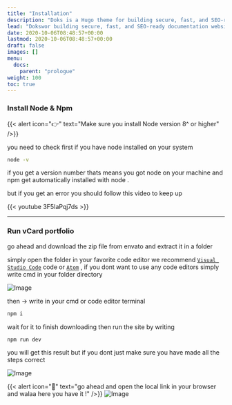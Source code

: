 ```yaml
---
title: "Installation"
description: "Doks is a Hugo theme for building secure, fast, and SEO-ready documentation websites, which you can easily update and customize."
lead: "Dokswor building secure, fast, and SEO-ready documentation websites, which you can easily update and customize."
date: 2020-10-06T08:48:57+00:00
lastmod: 2020-10-06T08:48:57+00:00
draft: false
images: []
menu:
  docs:
    parent: "prologue"
weight: 100
toc: true
---
```


### Install Node & Npm
{{< alert icon="👉" text="Make sure you install Node version 8^ or higher" />}}

you need to check first if you have node installed on your system

```bash
node -v
```
if you get a version number thats means you got node on your machine and npm get automatically installed with node .

but if you get an error you should follow this video to keep up 

{{< youtube 3F5IaPqj7ds >}}

---

### Run vCard portfolio

go ahead and download the zip file from envato and extract it in a folder

simply open the folder in your favorite code editor we recommend [`Visual Studio Code`](https://code.visualstudio.com) code or [`Atom`](https://atom.io) , if you dont want to use any code editors simply write cmd in your folder directory

![Image](images/open-cmd.png "Open cmd")

then -> write in your cmd or code editor terminal

```bash
npm i
```

wait for it to finish downloading then run the site by writing

```bash
npm run dev
```

you will get this result but if you dont just make sure you have made all the steps correct

![Image](images/open-vcard.png "Open vCard")


{{< alert icon="🎉" text="go ahead and open the local link in your browser and walaa here you have it !" />}}
![Image](images/celebrating-cat.jpg "CelebratingCat")